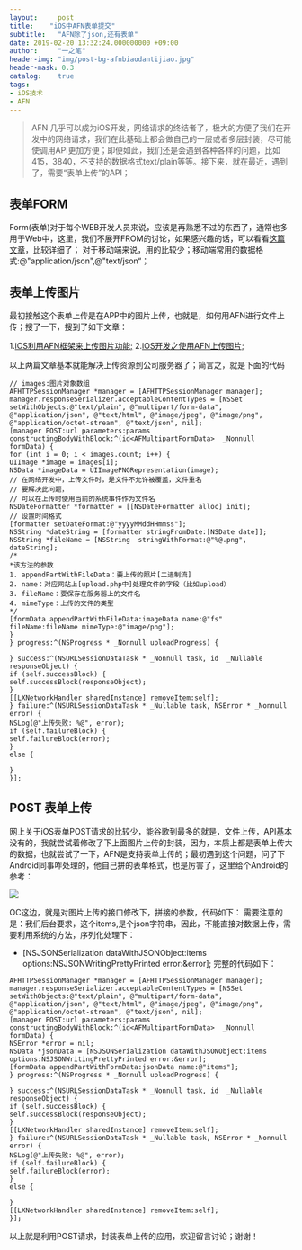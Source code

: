 ```yaml
---
layout:     post
title:    "iOS中AFN表单提交"
subtitle:   "AFN除了json,还有表单"
date: 2019-02-20 13:32:24.000000000 +09:00
author:     "一之笔"
header-img: "img/post-bg-afnbiaodantijiao.jpg"
header-mask: 0.3
catalog:    true
tags:
- iOS技术
- AFN
---
```


> AFN 几乎可以成为iOS开发，网络请求的终结者了，极大的方便了我们在开发中的网络请求，我们在此基础上都会做自己的一层或者多层封装，尽可能使调用API更加方便；即便如此，我们还是会遇到各种各样的问题，比如415，3840，不支持的数据格式text/plain等等。接下来，就在最近，遇到了，需要“表单上传”的API；

## 表单FORM
Form(表单)对于每个WEB开发人员来说，应该是再熟悉不过的东西了，通常也多用于Web中，这里，我们不展开FROM的讨论，如果感兴趣的话，可以看看[这篇文章](http://www.cnblogs.com/fish-li/archive/2011/07/17/2108884.html)，比较详细了；
对于移动端来说，用的比较少；移动端常用的数据格式:@"application/json",@"text/json“；
## 表单上传图片
最初接触这个表单上传是在APP中的图片上传，也就是，如何用AFN进行文件上传；搜了一下，搜到了如下文章：

1.[iOS利用AFN框架来上传图片功能;](https://www.jianshu.com/p/cad62c5172d6)
2.[iOS开发之使用AFN上传图片;](https://blog.csdn.net/l2i2j2/article/details/51246486)

以上两篇文章基本就能解决上传资源到公司服务器了；简言之，就是下面的代码

```
// images:图片对象数组
AFHTTPSessionManager *manager = [AFHTTPSessionManager manager];
manager.responseSerializer.acceptableContentTypes = [NSSet setWithObjects:@"text/plain", @"multipart/form-data", @"application/json", @"text/html", @"image/jpeg", @"image/png", @"application/octet-stream", @"text/json", nil];
[manager POST:url parameters:params constructingBodyWithBlock:^(id<AFMultipartFormData>  _Nonnull formData) {
for (int i = 0; i < images.count; i++) {
UIImage *image = images[i];
NSData *imageData = UIImagePNGRepresentation(image);
// 在网络开发中，上传文件时，是文件不允许被覆盖，文件重名
// 要解决此问题，
// 可以在上传时使用当前的系统事件作为文件名
NSDateFormatter *formatter = [[NSDateFormatter alloc] init];
// 设置时间格式
[formatter setDateFormat:@"yyyyMMddHHmmss"];
NSString *dateString = [formatter stringFromDate:[NSDate date]];
NSString *fileName = [NSString  stringWithFormat:@"%@.png", dateString];
/*
*该方法的参数
1. appendPartWithFileData：要上传的照片[二进制流]
2. name：对应网站上[upload.php中]处理文件的字段（比如upload）
3. fileName：要保存在服务器上的文件名
4. mimeType：上传的文件的类型
*/
[formData appendPartWithFileData:imageData name:@"fs" fileName:fileName mimeType:@"image/png"];
}
} progress:^(NSProgress * _Nonnull uploadProgress) {

} success:^(NSURLSessionDataTask * _Nonnull task, id  _Nullable responseObject) {
if (self.successBlock) {
self.successBlock(responseObject);
}
[[LXNetworkHandler sharedInstance] removeItem:self];
} failure:^(NSURLSessionDataTask * _Nullable task, NSError * _Nonnull error) {
NSLog(@"上传失败: %@", error);
if (self.failureBlock) {
self.failureBlock(error);
}
else {

}
}];

```

## POST 表单上传
网上关于iOS表单POST请求的比较少，能谷歌到最多的就是，文件上传，API基本没有的，我就尝试着修改了下上面图片上传的封装，因为，本质上都是表单上传大的数据，也就尝试了一下，AFN是支持表单上传的；最初遇到这个问题，问了下Android同事咋处理的，他自己拼的表单格式，也是厉害了，这里给个Android的参考：

![](http://yizhibi.6chemical.com/1550643277.png?imageMogr2/thumbnail/!70p)

OC这边，就是对图片上传的接口修改下，拼接的参数，代码如下：
需要注意的是：我们后台要求，这个items,是个json字符串，因此，不能直接对数据上传，需要利用系统的方法，序列化处理下：
* [NSJSONSerialization dataWithJSONObject:items options:NSJSONWritingPrettyPrinted error:&error];
完整的代码如下：
```
AFHTTPSessionManager *manager = [AFHTTPSessionManager manager];
manager.responseSerializer.acceptableContentTypes = [NSSet setWithObjects:@"text/plain", @"multipart/form-data", @"application/json", @"text/html", @"image/jpeg", @"image/png", @"application/octet-stream", @"text/json", nil];
[manager POST:url parameters:params constructingBodyWithBlock:^(id<AFMultipartFormData>  _Nonnull formData) {
NSError *error = nil;
NSData *jsonData = [NSJSONSerialization dataWithJSONObject:items options:NSJSONWritingPrettyPrinted error:&error];
[formData appendPartWithFormData:jsonData name:@"items"];
} progress:^(NSProgress * _Nonnull uploadProgress) {

} success:^(NSURLSessionDataTask * _Nonnull task, id  _Nullable responseObject) {
if (self.successBlock) {
self.successBlock(responseObject);
}
[[LXNetworkHandler sharedInstance] removeItem:self];
} failure:^(NSURLSessionDataTask * _Nullable task, NSError * _Nonnull error) {
NSLog(@"上传失败: %@", error);
if (self.failureBlock) {
self.failureBlock(error);
}
else {

}
[[LXNetworkHandler sharedInstance] removeItem:self];
}];
```
以上就是利用POST请求，封装表单上传的应用，欢迎留言讨论；谢谢！
